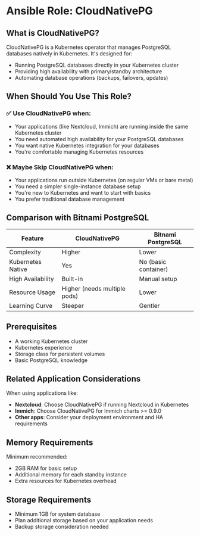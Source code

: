 # Ansible Role: CloudNativePG

## What is CloudNativePG?
CloudNativePG is a Kubernetes operator that manages PostgreSQL databases natively in Kubernetes. It's designed for:
- Running PostgreSQL databases directly in your Kubernetes cluster
- Providing high availability with primary/standby architecture
- Automating database operations (backups, failovers, updates)

## When Should You Use This Role?

### ✅ Use CloudNativePG when:
- Your applications (like Nextcloud, Immich) are running inside the same Kubernetes cluster
- You need automated high availability for your PostgreSQL databases
- You want native Kubernetes integration for your databases
- You're comfortable managing Kubernetes resources

### ❌ Maybe Skip CloudNativePG when:
- Your applications run outside Kubernetes (on regular VMs or bare metal)
- You need a simpler single-instance database setup
- You're new to Kubernetes and want to start with basics
- You prefer traditional database management

## Comparison with Bitnami PostgreSQL

| Feature | CloudNativePG | Bitnami PostgreSQL |
|---------|---------------|-------------------|
| Complexity | Higher | Lower |
| Kubernetes Native | Yes | No (basic container) |
| High Availability | Built-in | Manual setup |
| Resource Usage | Higher (needs multiple pods) | Lower |
| Learning Curve | Steeper | Gentler |

## Prerequisites
- A working Kubernetes cluster
- Kubernetes experience
- Storage class for persistent volumes
- Basic PostgreSQL knowledge

## Related Application Considerations
When using applications like:
- **Nextcloud**: Choose CloudNativePG if running Nextcloud in Kubernetes
- **Immich**: Choose CloudNativePG for Immich charts >= 0.9.0
- **Other apps**: Consider your deployment environment and HA requirements

## Memory Requirements
Minimum recommended:
- 2GB RAM for basic setup
- Additional memory for each standby instance
- Extra resources for Kubernetes overhead

## Storage Requirements
- Minimum 1GB for system database
- Plan additional storage based on your application needs
- Backup storage consideration needed